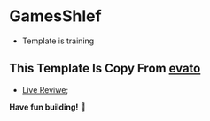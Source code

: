 # GamesShlef

- Template is training

## This Template Is Copy From [evato](https://gamestorm.vercel.app/)

- [Live Reviwe](https://raw.githack.com/sonsalem/GameShelf/main/index.html);

**Have fun building!** 🚀

